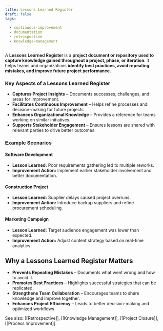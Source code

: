 ```yaml
---
title: Lessons Learned Register
draft: false
tags:
  
  - continuous-improvement
  - documentation
  - retrospective
  - knowledge-management
---
```


A **Lessons Learned Register** is a **project document or repository used to capture knowledge gained throughout a project, phase, or iteration**. It helps teams and organizations **identify best practices, avoid repeating mistakes, and improve future project performance**.

### **Key Aspects of a Lessons Learned Register**
- **Captures Project Insights** – Documents successes, challenges, and areas for improvement.
- **Facilitates Continuous Improvement** – Helps refine processes and decision-making for future projects.
- **Enhances Organizational Knowledge** – Provides a reference for teams working on similar initiatives.
- **Supports Stakeholder Engagement** – Ensures lessons are shared with relevant parties to drive better outcomes.

### **Example Scenarios**

#### **Software Development**
- **Lesson Learned:** Poor requirements gathering led to multiple reworks.
- **Improvement Action:** Implement earlier stakeholder involvement and better documentation.

#### **Construction Project**
- **Lesson Learned:** Supplier delays caused project overruns.
- **Improvement Action:** Introduce backup suppliers and refine procurement scheduling.

#### **Marketing Campaign**
- **Lesson Learned:** Target audience engagement was lower than expected.
- **Improvement Action:** Adjust content strategy based on real-time analytics.

## **Why a Lessons Learned Register Matters**
- **Prevents Repeating Mistakes** – Documents what went wrong and how to avoid it.
- **Promotes Best Practices** – Highlights successful strategies that can be replicated.
- **Strengthens Team Collaboration** – Encourages teams to share knowledge and improve together.
- **Enhances Project Efficiency** – Leads to better decision-making and optimized workflows.

See also: [[Retrospective]], [[Knowledge Management]], [[Project Closure]], [[Process Improvement]].
